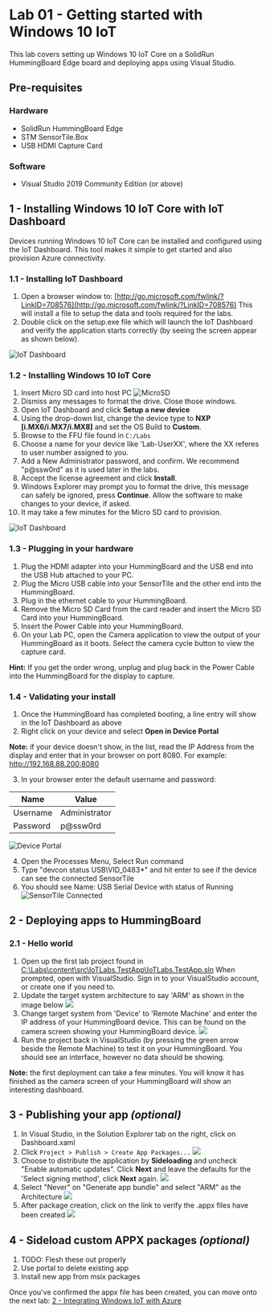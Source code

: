 # Lab 01 - Getting started with Windows 10 IoT

This lab covers setting up Windows 10 IoT Core on a SolidRun HummingBoard Edge board and deploying apps using Visual Studio.

## Pre-requisites
### Hardware
* SolidRun HummingBoard Edge
* STM SensorTile.Box
* USB HDMI Capture Card 

### Software
* Visual Studio 2019 Community Edition (or above)

## 1 - Installing Windows 10 IoT Core with IoT Dashboard

Devices running Windows 10 IoT Core can be installed and configured using the IoT Dashboard. This tool makes it simple to get started and also provision Azure connectivity.

### 1.1 - Installing IoT Dashboard

1. Open a browser window to: [http://go.microsoft.com/fwlink/?LinkID=708576](http://go.microsoft.com/fwlink/?LinkID=708576)  This will install a file to setup the data and tools required for the labs.  
1. Double click on the setup.exe file which will launch the IoT Dashboard and verify the application starts correctly (by seeing the screen appear as shown below).

![IoT Dashboard](./media/1_iotdashboardinitial.png)

### 1.2 - Installing Windows 10 IoT Core

1. Insert Micro SD card into host PC 
![MicroSD](./media/5_microsd.jpg)
1. Dismiss any messages to format the drive. Close those windows.  
1. Open IoT Dashboard and click **Setup a new device**
1. Using the drop-down list, change the device type to **NXP [i.MX6/i.MX7/i.MX8]** and set the OS Build to **Custom**.
1. Browse to the FFU file found in `C:/Labs`
1. Choose a name for your device like 'Lab-UserXX', where the XX referes to user number assigned to you.
1. Add a New Administrator password, and confirm. We recommend "p@ssw0rd" as it is used later in the labs. 
1. Accept the license agreement and click **Install**.
1. Windows Explorer may prompt you to format the drive, this message can safely be ignored, press **Continue**.  Allow the software to make changes to your device, if asked.
1. It may take a few minutes for the Micro SD card to provision.

![IoT Dashboard](./media/1_iotdashboard2.png)

### 1.3 - Plugging in your hardware
1. Plug the HDMI adapter into your HummingBoard and the USB end into the USB Hub attached to your PC. 
1. Plug the Micro USB cable into your SensorTile and the other end into the HummingBoard.
1. Plug in the ethernet cable to your HummingBoard.
1. Remove the Micro SD Card from the card reader and insert the Micro SD Card into your HummingBoard.
1. Insert the Power Cable into your HummingBoard.
1. On your Lab PC, open the Camera application to view the output of your HummingBoard as it boots. Select the camera cycle button to view the capture card. 

**Hint:** If you get the order wrong, unplug and plug back in the Power Cable into the HummingBoard for the display to capture.

### 1.4 - Validating your install

1. Once the HummingBoard has completed booting, a line entry will show in the IoT Dashboard as above
2. Right click on your device and select **Open in Device Portal** 

**Note:** if your device doesn't show, in the list, read the IP Address from the display and enter that in your browser on port 8080. For example: http://192.168.88.200:8080

3. In your browser enter the default username and password:

|Name    |Value|
|--------|-----|
|Username|Administrator|
|Password|p@ssw0rd|

![Device Portal](./media/1_deviceportal1.png)

4. Open the Processes Menu, Select Run command
5. Type "devcon status USB\VID_0483*" and hit enter to see if the device can see the connected SensorTile
6. You should see Name: USB Serial Device with status of Running
![SensorTile Connected](./media/1_SensorTileConnected.png)



## 2 - Deploying apps to HummingBoard

### 2.1 - Hello world

1. Open up the first lab project found in [C:\Labs\content\src\IoTLabs.TestApp\IoTLabs.TestApp.sln](file:///C:\Labs\content\src\IoTLabs.TestApp\IoTLabs.TestApp.sln)  When prompted, open with VisualStudio.  Sign in to your VisualStudio account, or create one if you need to.
2. Update the target system architecture to say 'ARM' as shown in the image below
![](./media/1_vs3.png)
3. Change target system from 'Device' to 'Remote Machine' and enter the IP address of your HummingBoard device. This can be found on the camera screen showing your HummingBoard device.
![](./media/1_vs2.png)
4. Run the project back in VisualStudio (by pressing the green arrow beside the Remote Machine) to test it on your HummingBoard. You should see an interface, however no data should be showing. 

**Note:** the first deployment can take a few minutes.  You will know it has finished as the camera screen of your HummingBoard will show an interesting dashboard.


## 3 - Publishing your app _(optional)_

1. In Visual Studio, in the Solution Explorer tab on the right, click on Dashboard.xaml 
2. Click ```Project > Publish > Create App Packages...```
![](./media/1_createapppackages.png)
3. Choose to distribute the application by **Sideloading** and uncheck "Enable automatic updates".  Click **Next** and leave the defaults for the 'Select signing method', click **Next** again.
![](./media/1_createapppackages4.png)
4. Select "Never" on "Generate app bundle" and select "ARM" as the Architecture 
![](./media/1_createapppackages2.png)
5. After package creation, click on the link to verify the .appx files have been created
![](./media/1_createapppackages5.png)

## 4 - Sideload custom APPX packages _(optional)_

1. TODO: Flesh these out properly
1. Use portal to delete existing app
1. Install new app from msix packages

Once you've confirmed the appx file has been created, you can move onto the next lab: [2 - Integrating Windows IoT with Azure](./Lab02.md)

